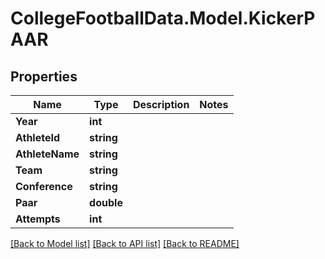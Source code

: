 # CollegeFootballData.Model.KickerPAAR

## Properties

Name | Type | Description | Notes
------------ | ------------- | ------------- | -------------
**Year** | **int** |  | 
**AthleteId** | **string** |  | 
**AthleteName** | **string** |  | 
**Team** | **string** |  | 
**Conference** | **string** |  | 
**Paar** | **double** |  | 
**Attempts** | **int** |  | 

[[Back to Model list]](../README.md#documentation-for-models) [[Back to API list]](../README.md#documentation-for-api-endpoints) [[Back to README]](../README.md)

